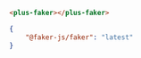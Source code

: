 ```html [template]
<plus-faker></plus-faker>
```

```json [dependencies]
{
    "@faker-js/faker": "latest"
}
```
